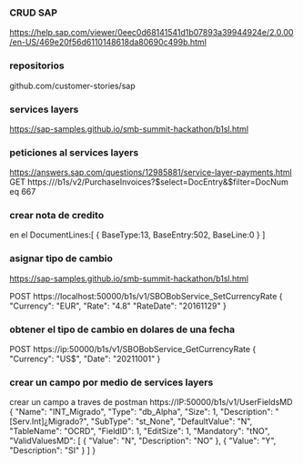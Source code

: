 

### CRUD SAP
https://help.sap.com/viewer/0eec0d68141541d1b07893a39944924e/2.0.00/en-US/469e20f56d6110148618da80690c499b.html


### repositorios
github.com/customer-stories/sap

### services layers
https://sap-samples.github.io/smb-summit-hackathon/b1sl.html

### peticiones al services layers
https://answers.sap.com/questions/12985881/service-layer-payments.html
GET https://<host>/b1s/v2/PurchaseInvoices?$select=DocEntry&$filter=DocNum eq 667

### crear nota de credito
en el DocumentLines:[
    {
        BaseType:13,
        BaseEntry:502,
        BaseLine:0
    }
]


### asignar tipo de cambio
https://sap-samples.github.io/smb-summit-hackathon/b1sl.html

POST https://localhost:50000/b1s/v1/SBOBobService_SetCurrencyRate
{
    "Currency": "EUR",
    "Rate": "4.8"
    "RateDate": "20161129"
}


### obtener el tipo de cambio en dolares de una fecha
POST
https://ip:50000/b1s/v1/SBOBobService_GetCurrencyRate
{
    "Currency": "US$",
    "Date": "20211001"
}

### crear un campo por medio de services layers
crear un campo a traves de postman
https://IP:50000/b1s/v1/UserFieldsMD
{
    "Name": "INT_Migrado",
    "Type": "db_Alpha",
    "Size": 1,
    "Description": "[Serv.Int]¿Migrado?",
    "SubType": "st_None",
    "DefaultValue": "N",
    "TableName": "OCRD",
    "FieldID": 1,
    "EditSize": 1,
    "Mandatory": "tNO",
    "ValidValuesMD": [
        {
            "Value": "N",
            "Description": "NO"
        },
        {
            "Value": "Y",
            "Description": "SI"
        }
    ]
}
